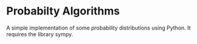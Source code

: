 # Probabilty Algorithms

A simple implementation of some probability distributions using Python. It requires the library sympy.
